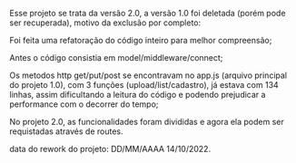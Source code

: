 Esse projeto se trata da versão 2.0, a versão 1.0 foi deletada (porém pode ser recuperada),
motivo da exclusão por completo:

Foi feita uma refatoração do código inteiro para melhor compreensão;

Antes o código consistia em model/middleware/connect;

Os metodos http get/put/post se encontravam no app.js (arquivo principal do projeto 1.0),
com 3 funções (upload/list/cadastro), já estava com 134 linhas, assim dificultando 
a leitura do código e podendo prejudicar a performance com o decorrer do tempo;

No projeto 2.0, as funcionalidades foram divididas e agora ela podem ser requistadas através de routes.

data do rework do projeto: DD/MM/AAAA 14/10/2022.